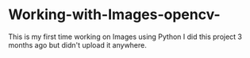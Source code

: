 # Working-with-Images-opencv-
This is my first time working on Images using Python
I did this project 3 months ago but didn't upload it anywhere.
